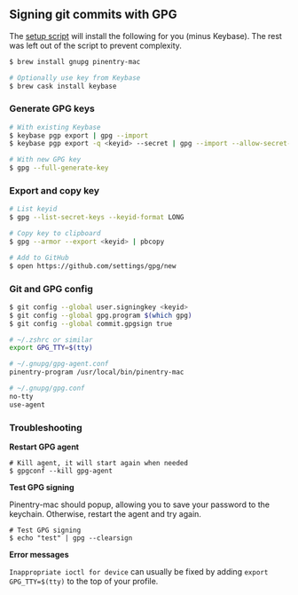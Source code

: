 ## Signing git commits with GPG

The [setup script](https://github.com/mvllow/dots) will install the following for you (minus Keybase). The rest was left out of the script to prevent complexity.

```sh
$ brew install gnupg pinentry-mac

# Optionally use key from Keybase
$ brew cask install keybase
```

### Generate GPG keys

```sh
# With existing Keybase
$ keybase pgp export | gpg --import
$ keybase pgp export -q <keyid> --secret | gpg --import --allow-secret-key-import

# With new GPG key
$ gpg --full-generate-key
```

### Export and copy key

```sh
# List keyid
$ gpg --list-secret-keys --keyid-format LONG

# Copy key to clipboard
$ gpg --armor --export <keyid> | pbcopy

# Add to GitHub
$ open https://github.com/settings/gpg/new
```

### Git and GPG config

```sh
$ git config --global user.signingkey <keyid>
$ git config --global gpg.program $(which gpg)
$ git config --global commit.gpgsign true

# ~/.zshrc or similar
export GPG_TTY=$(tty)

# ~/.gnupg/gpg-agent.conf
pinentry-program /usr/local/bin/pinentry-mac

# ~/.gnupg/gpg.conf
no-tty
use-agent
```

### Troubleshooting

**Restart GPG agent**

```
# Kill agent, it will start again when needed
$ gpgconf --kill gpg-agent
```

**Test GPG signing**

Pinentry-mac should popup, allowing you to save your password to the keychain. Otherwise, restart the agent and try again.

```
# Test GPG signing
$ echo "test" | gpg --clearsign
```

**Error messages**

`Inappropriate ioctl for device` can usually be fixed by adding `export GPG_TTY=$(tty)` to the top of your profile.
